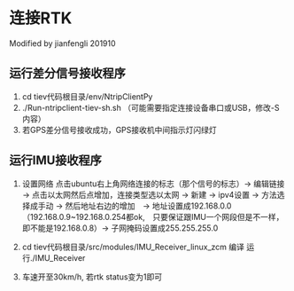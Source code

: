 # 连接RTK
Modified by jianfengli 201910

## 运行差分信号接收程序
1. cd tiev代码根目录/env/NtripClientPy
2. ./Run-ntripclient-tiev-sh.sh （可能需要指定连接设备串口或USB，修改-S 内容）
3. 若GPS差分信号接收成功，GPS接收机中间指示灯闪绿灯

## 运行IMU接收程序
1. 设置网络
点击ubuntu右上角网络连接的标志（那个信号的标志）-> 编辑链接  ->  点击以太网然后点增加，连接类型选以太网 -> 新建 -> ipv4设置  ->  方法选择成手动  -> 然后地址右边的增加　-> 地址设置成192.168.0.0（192.168.0.9~192.168.0.254都ok,　只要保证跟IMU一个网段但是不一样，即不能是192.168.0.8）-> 子网掩码设置成255.255.255.0

2. cd tiev代码根目录/src/modules/IMU_Receiver_linux_zcm
编译 运行./IMU_Receiver

3. 车速开至30km/h, 若rtk status变为1即可
